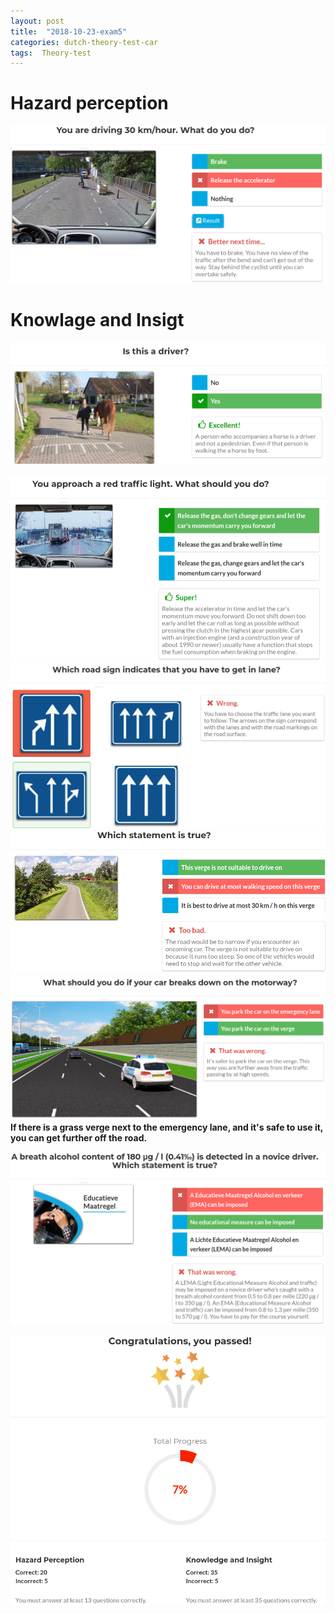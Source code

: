 ```yaml
---
layout: post
title:  "2018-10-23-exam5"
categories: dutch-theory-test-car
tags:  Theory-test 
---
```


# Hazard perception
![](/images/2018-10-23-06-56-21.png)



# Knowlage and Insigt
![](/images/2018-10-23-06-31-21.png)
![](/images/2018-10-23-06-34-13.png)
![](/images/2018-10-23-06-38-32.png)
![](/images/2018-10-23-06-42-49.png)
![](/images/2018-10-23-06-47-00.png)
![](/images/2018-10-23-06-49-46.png)
![](/images/2018-10-23-06-51-47.png)
**If there is a grass verge next to the emergency lane, and it's safe to use it, you can get further off the road.**

![](/images/2018-10-23-06-54-22.png)

![](/images/2018-10-23-06-54-55.png)

